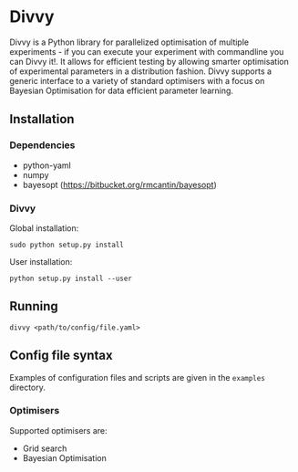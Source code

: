 Divvy
==========================
Divvy is a Python library for parallelized optimisation of multiple experiments - if you can execute your experiment with commandline you can Divvy it!. It allows for efficient testing by allowing smarter optimisation of experimental parameters in a distribution fashion. Divvy supports a generic interface to a variety of standard optimisers with a focus on Bayesian Optimisation for data efficient parameter learning. 

## Installation
### Dependencies
* python-yaml
* numpy
* bayesopt (https://bitbucket.org/rmcantin/bayesopt)

### Divvy
Global installation:
```
sudo python setup.py install
```
User installation:
```
python setup.py install --user
```

## Running
```
divvy <path/to/config/file.yaml>
```

## Config file syntax
Examples of configuration files and scripts are given in the `examples` directory.

### Optimisers
Supported optimisers are:
* Grid search
* Bayesian Optimisation
